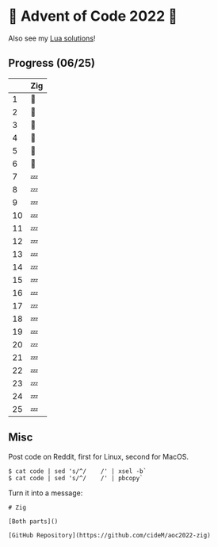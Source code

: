 # :christmas_tree: Advent of Code 2022 :santa:

Also see my [Lua solutions](https://github.com/cideM/aoc2022)!

## Progress (06/25)

|     | Zig     |
| --- | ------- |
| 1   | :bell:  |
| 2   | :bell:  |
| 3   | :bell:  |
| 4   | :bell:  |
| 5   | :bell:  |
| 6   | :bell:  |
| 7   | :zzz:  |
| 8   | :zzz:  |
| 9   | :zzz:  |
| 10  | :zzz:  |
| 11  | :zzz:  |
| 12  | :zzz:  |
| 13  | :zzz:  |
| 14  | :zzz:  |
| 15  | :zzz:  |
| 16  | :zzz:  |
| 17  | :zzz:  |
| 18  | :zzz:  |
| 19  | :zzz:  |
| 20  | :zzz:  |
| 21  | :zzz:  |
| 22  | :zzz:  |
| 23  | :zzz:  |
| 24  | :zzz:  |
| 25  | :zzz:  |

## Misc

Post code on Reddit, first for Linux, second for MacOS.

```
$ cat code | sed 's/^/    /' | xsel -b`
$ cat code | sed 's/^/    /' | pbcopy`
```

Turn it into a message:
```text
# Zig

[Both parts]()

[GitHub Repository](https://github.com/cideM/aoc2022-zig)
```
